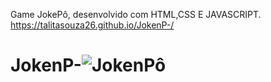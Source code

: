 
Game JokePô, desenvolvido com HTML,CSS E JAVASCRIPT.
https://talitasouza26.github.io/JokenP-/


# JokenP-![JokenPô](https://github.com/TalitaSouza26/JokenP-/assets/136650770/1ed06fb8-9a12-4dfb-bc46-7ca3a14e7791)
